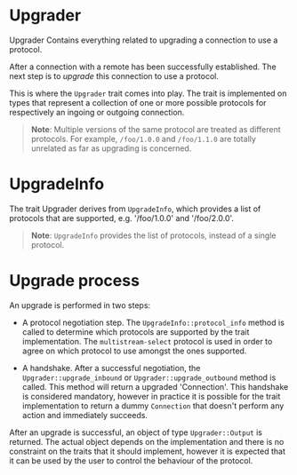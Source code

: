 # Upgrader

Upgrader Contains everything related to upgrading a connection to use a protocol.

After a connection with a remote has been successfully established. The next step is to *upgrade* this connection to use a protocol.

This is where the `Upgrader` trait comes into play.
The trait is implemented on types that represent a collection of one or more possible protocols for respectively an ingoing or outgoing connection.

> **Note**: Multiple versions of the same protocol are treated as different protocols. For example, `/foo/1.0.0` and `/foo/1.1.0` are totally unrelated as far as upgrading is concerned.


# UpgradeInfo

The trait Upgrader derives from `UpgradeInfo`, which provides a list of protocols that are supported, e.g. '/foo/1.0.0' and '/foo/2.0.0'.

> **Note**: `UpgradeInfo` provides the list of protocols, instead of a single protocol. 

# Upgrade process

An upgrade is performed in two steps:

- A protocol negotiation step. The `UpgradeInfo::protocol_info` method is called to determine which protocols are supported by the trait implementation. The `multistream-select` protocol is used in order to agree on which protocol to use amongst the ones supported.

- A handshake. After a successful negotiation, the `Upgrader::upgrade_inbound` or `Upgrader::upgrade_outbound` method is called. This method will return a upgraded 'Connection'. This handshake is considered mandatory, however in practice it is possible for the trait implementation to return a dummy `Connection` that doesn't perform any action and immediately succeeds.

After an upgrade is successful, an object of type `Upgrader::Output` is returned. The actual object depends on the implementation and there is no constraint on the traits that it should implement, however it is expected that it can be used by the user to control the behaviour of the protocol.
